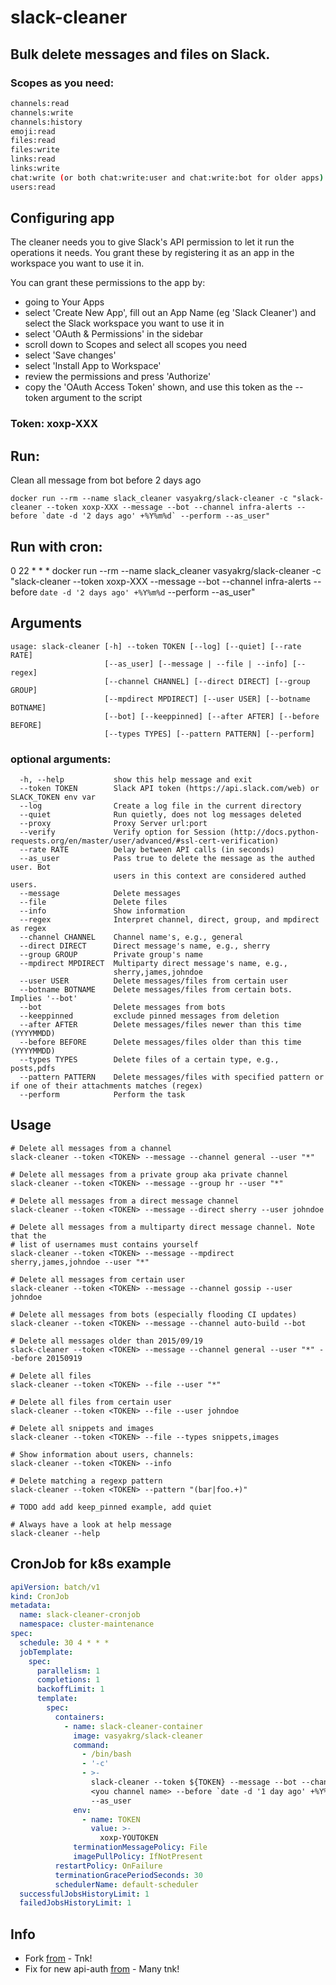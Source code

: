 # slack-cleaner

## Bulk delete messages and files on Slack.

### Scopes as you need:

```bash
channels:read
channels:write
channels:history
emoji:read
files:read
files:write
links:read
links:write
chat:write (or both chat:write:user and chat:write:bot for older apps)
users:read

```

## Configuring app

The cleaner needs you to give Slack's API permission to let it run the operations it needs. You grant these by registering it as an app in the workspace you want to use it in.

You can grant these permissions to the app by:

- going to Your Apps
- select 'Create New App', fill out an App Name (eg 'Slack Cleaner') and select the Slack workspace you want to use it in
- select 'OAuth & Permissions' in the sidebar
- scroll down to Scopes and select all scopes you need
- select 'Save changes'
- select 'Install App to Workspace'
- review the permissions and press 'Authorize'
- copy the 'OAuth Access Token' shown, and use this token as the --token argument to the script

### Token: xoxp-XXX

## Run:

Clean all message from bot before 2 days ago

```
docker run --rm --name slack_cleaner vasyakrg/slack-cleaner -c "slack-cleaner --token xoxp-XXX --message --bot --channel infra-alerts --before `date -d '2 days ago' +%Y%m%d` --perform --as_user"
```

## Run with cron:
0 22 * * * docker run --rm --name slack_cleaner vasyakrg/slack-cleaner -c "slack-cleaner --token xoxp-XXX --message --bot --channel infra-alerts --before `date -d '2 days ago' +%Y%m%d` --perform --as_user"

## Arguments
```
usage: slack-cleaner [-h] --token TOKEN [--log] [--quiet] [--rate RATE]
                     [--as_user] [--message | --file | --info] [--regex]
                     [--channel CHANNEL] [--direct DIRECT] [--group GROUP]
                     [--mpdirect MPDIRECT] [--user USER] [--botname BOTNAME]
                     [--bot] [--keeppinned] [--after AFTER] [--before BEFORE]
                     [--types TYPES] [--pattern PATTERN] [--perform]
```
### optional arguments:
```
  -h, --help           show this help message and exit
  --token TOKEN        Slack API token (https://api.slack.com/web) or SLACK_TOKEN env var
  --log                Create a log file in the current directory
  --quiet              Run quietly, does not log messages deleted
  --proxy              Proxy Server url:port
  --verify             Verify option for Session (http://docs.python-requests.org/en/master/user/advanced/#ssl-cert-verification)
  --rate RATE          Delay between API calls (in seconds)
  --as_user            Pass true to delete the message as the authed user. Bot
                       users in this context are considered authed users.
  --message            Delete messages
  --file               Delete files
  --info               Show information
  --regex              Interpret channel, direct, group, and mpdirect as regex
  --channel CHANNEL    Channel name's, e.g., general
  --direct DIRECT      Direct message's name, e.g., sherry
  --group GROUP        Private group's name
  --mpdirect MPDIRECT  Multiparty direct message's name, e.g.,
                       sherry,james,johndoe
  --user USER          Delete messages/files from certain user
  --botname BOTNAME    Delete messages/files from certain bots. Implies '--bot'
  --bot                Delete messages from bots
  --keeppinned         exclude pinned messages from deletion
  --after AFTER        Delete messages/files newer than this time (YYYYMMDD)
  --before BEFORE      Delete messages/files older than this time (YYYYMMDD)
  --types TYPES        Delete files of a certain type, e.g., posts,pdfs
  --pattern PATTERN    Delete messages/files with specified pattern or if one of their attachments matches (regex)
  --perform            Perform the task
```

## Usage
```
# Delete all messages from a channel
slack-cleaner --token <TOKEN> --message --channel general --user "*"

# Delete all messages from a private group aka private channel
slack-cleaner --token <TOKEN> --message --group hr --user "*"

# Delete all messages from a direct message channel
slack-cleaner --token <TOKEN> --message --direct sherry --user johndoe

# Delete all messages from a multiparty direct message channel. Note that the
# list of usernames must contains yourself
slack-cleaner --token <TOKEN> --message --mpdirect sherry,james,johndoe --user "*"

# Delete all messages from certain user
slack-cleaner --token <TOKEN> --message --channel gossip --user johndoe

# Delete all messages from bots (especially flooding CI updates)
slack-cleaner --token <TOKEN> --message --channel auto-build --bot

# Delete all messages older than 2015/09/19
slack-cleaner --token <TOKEN> --message --channel general --user "*" --before 20150919

# Delete all files
slack-cleaner --token <TOKEN> --file --user "*"

# Delete all files from certain user
slack-cleaner --token <TOKEN> --file --user johndoe

# Delete all snippets and images
slack-cleaner --token <TOKEN> --file --types snippets,images

# Show information about users, channels:
slack-cleaner --token <TOKEN> --info

# Delete matching a regexp pattern
slack-cleaner --token <TOKEN> --pattern "(bar|foo.+)"

# TODO add add keep_pinned example, add quiet

# Always have a look at help message
slack-cleaner --help
```

## CronJob for k8s example

```yaml
apiVersion: batch/v1
kind: CronJob
metadata:
  name: slack-cleaner-cronjob
  namespace: cluster-maintenance
spec:
  schedule: 30 4 * * *
  jobTemplate:
    spec:
      parallelism: 1
      completions: 1
      backoffLimit: 1
      template:
        spec:
          containers:
            - name: slack-cleaner-container
              image: vasyakrg/slack-cleaner
              command:
                - /bin/bash
                - '-c'
                - >-
                  slack-cleaner --token ${TOKEN} --message --bot --channel
                  <you channel name> --before `date -d '1 day ago' +%Y%m%d` --perform
                  --as_user
              env:
                - name: TOKEN
                  value: >-
                    xoxp-YOUTOKEN
              terminationMessagePolicy: File
              imagePullPolicy: IfNotPresent
          restartPolicy: OnFailure
          terminationGracePeriodSeconds: 30
          schedulerName: default-scheduler
  successfulJobsHistoryLimit: 1
  failedJobsHistoryLimit: 1

```

## Info

- Fork [from](https://github.com/sgratzl/slack-cleaner) - Tnk!
- Fix for new api-auth [from](https://github.com/ismith/slacker/commit/8ff928c59ec77b047b7270d96936e3df7e2bc4fb) - Many tnk!
